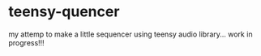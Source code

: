 # teensy-quencer
my attemp to make a little sequencer using teensy audio library... work in progress!!!
